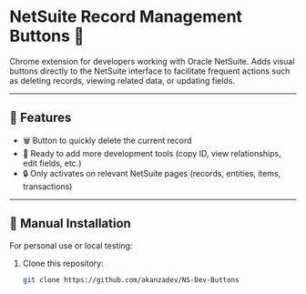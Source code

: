 # NetSuite Record Management Buttons 🧩

Chrome extension for developers working with Oracle NetSuite. Adds visual buttons directly to the NetSuite interface to facilitate frequent actions such as deleting records, viewing related data, or updating fields.

---

## 🚀 Features

- 🗑️ Button to quickly delete the current record
- 🔗 Ready to add more development tools (copy ID, view relationships, edit fields, etc.)
- 🔒 Only activates on relevant NetSuite pages (records, entities, items, transactions)

---

## 🧪 Manual Installation

For personal use or local testing:

1. Clone this repository:

   ```bash
   git clone https://github.com/akanzadev/NS-Dev-Buttons
   ```
